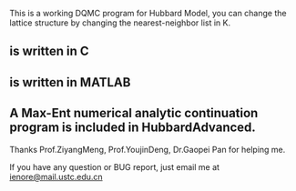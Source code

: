 This is a working DQMC program for Hubbard Model, you can change the lattice structure by changing the nearest-neighbor list in K.
## <Armadillo> is written in C
## <HubbardAdvanced> is written in MATLAB

## A Max-Ent numerical analytic continuation program is included in HubbardAdvanced.

Thanks Prof.ZiyangMeng, Prof.YoujinDeng, Dr.Gaopei Pan for helping me.

If you have any question or BUG report, just email me at ienore@mail.ustc.edu.cn
